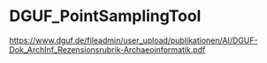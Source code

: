 # DGUF_PointSamplingTool

https://www.dguf.de/fileadmin/user_upload/publikationen/AI/DGUF-Dok_ArchInf_Rezensionsrubrik-Archaeoinformatik.pdf
